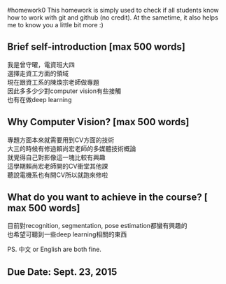 #homework0
This homework is simply used to check if all students know how to work with git and github (no credit).
At the sametime, it also helps me to know you a little bit more :)

## Brief self-introduction [max 500 words]
我是曾守曜，電資班大四<br>
選擇走資工方面的領域<br>
現在跟資工系的陳煥宗老師做專題<br>
因此多多少少對computer vision有些接觸<br>
也有在做deep learning<br>

## Why Computer Vision? [max 500 words]
專題方面本來就需要用到CV方面的技術<br>
大三的時候有修過賴尚宏老師的多媒體技術概論<br>
就覺得自己對影像這一塊比較有興趣<br>
這學期賴尚宏老師開的CV衝堂其他課<br>
聽說電機系也有開CV所以就跑來修啦<br>

## What do you want to achieve in the course? [ max 500 words]
目前對recognition, segmentation, pose estimation都蠻有興趣的<br>
也希望可聽到一些deep learning相關的東西<br>

PS. 中文 or English are both fine.

## Due Date: Sept. 23, 2015
